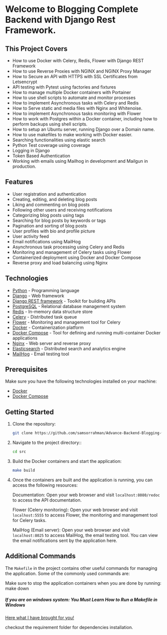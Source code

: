 # Welcome to Blogging Complete Backend with Django Rest Framework.

## This Project Covers
- How to use Docker with Celery, Redis, Flower with Django REST Framework<br>
- How to use Reverse Proxies with NGINX and NGINX Proxy Manager <br>
- How to Secure an API with HTTPS with SSL Certificates from Letsencrypt<br>
- API testing with Pytest using factories and fixtures<br>
- How to manage multiple Docker containers with Portainer<br>
- How to use shell scripts to automate and monitor processes<br>
- How to implement Asynchronous tasks with Celery and Redis<br>
- How to Serve static and media files with Nginx and Whitenoise.<br>
- How to implement Asynchronous tasks monitoring with Flower<br>
- How to work with Postgres within a Docker container, including how to perform backups using shell scripts.<br>
- How to setup an Ubuntu server, running Django over a Domain name.<br>
- How to use makefiles to make working with Docker easier.<br>
- Searching functionalities using elastic search<br>
- Python Test coverage using coverage<br>
- Logging in Django<br>
- Token Based Authentication<br>
- Working with emails using Mailhog in development and Mailgun in production.<br>



## Features

- User registration and authentication
- Creating, editing, and deleting blog posts
- Liking and commenting on blog posts
- Following other users and receiving notifications
- Categorizing blog posts using tags
- Searching for blog posts by keywords or tags
- Pagination and sorting of blog posts
- User profiles with bio and profile picture
- User activity feed
- Email notifications using MailHog
- Asynchronous task processing using Celery and Redis
- Monitoring and management of Celery tasks using Flower
- Containerized deployment using Docker and Docker Compose
- Reverse proxy and load balancing using Nginx


## Technologies

- [Python](https://www.python.org/) - Programming language
- [Django](https://www.djangoproject.com/) - Web framework
- [Django REST framework](https://www.django-rest-framework.org/) - Toolkit for building APIs
- [PostgreSQL](https://www.postgresql.org/) - Relational database management system
- [Redis](https://redis.io/) - In-memory data structure store
- [Celery](http://www.celeryproject.org/) - Distributed task queue
- [Flower](https://flower.readthedocs.io/) - Monitoring and management tool for Celery
- [Docker](https://www.docker.com/) - Containerization platform
- [Docker Compose](https://docs.docker.com/compose/) - Tool for defining and running multi-container Docker applications
- [Nginx](https://www.nginx.com/) - Web server and reverse proxy
- [Elasticsearch](https://www.elastic.co/elasticsearch/) - Distributed search and analytics engine
- [MailHog](https://github.com/mailhog/MailHog) - Email testing tool

## Prerequisites

Make sure you have the following technologies installed on your machine:

- [Docker](https://www.docker.com/)
- [Docker Compose](https://docs.docker.com/compose/)

## Getting Started

1. Clone the repository:
   ```bash
   git clone https://github.com/samsorrahman/Advance-Backend-Blogging-with-DRF.git

2. Navigate to the project directory::

   ```bash
   cd src

3. Build the Docker containers and start the application:

   ```bash
   make build

4. Once the containers are built and the application is running, you can access the following resources:

    Documentation: Open your web browser and visit `localhost:8080/redoc` to access the API documentation.

    Flower (Celery monitoring): Open your web browser and visit `localhost:5555` to access Flower, the monitoring and management tool for Celery tasks.

    MailHog (Email server): Open your web browser and visit `localhost:8025` to access MailHog, the email testing tool. You can view the email notifications sent by the application here.

## Additional Commands

The `Makefile` in the project contains other useful commands for managing the application. Some of the commonly used commands are:

Make sure to stop the application containers when you are done by running:
make down

<h5>If you are on windows system: You Must Learn How to Run a Makefile in Windows</h5>
<p><a href="https://medium.com/@samsorrahman/how-to-run-a-makefile-in-windows-b4d115d7c516" target="blank">Here what I have brought for you!</a></p>
checkout the requirement folder for dependencies installation.



